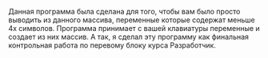 Данная программа была сделана для того, чтобы вам было просто выводить из данного массива, переменные которые содержат меньше 4х символов. 
Программа принимает с вашей клавиатуры переменные и создает из них массив. А так, я сделал эту программу как финальная контрольная работа по
перевому блоку курса Разработчик.
